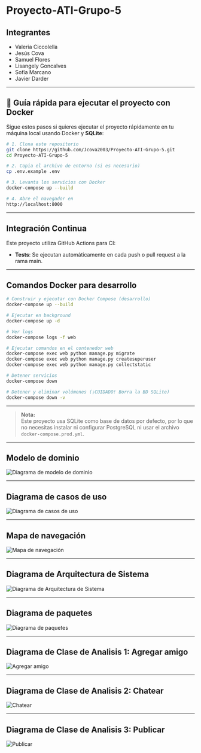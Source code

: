 # Proyecto-ATI-Grupo-5
## Integrantes
* Valeria Ciccolella
* Jesús Cova
* Samuel Flores
* Lisangely Goncalves
* Sofía Marcano
* Javier Darder

---

## 🚀 Guía rápida para ejecutar el proyecto con Docker

Sigue estos pasos si quieres ejecutar el proyecto rápidamente en tu máquina local usando Docker y **SQLite**:

```bash
# 1. Clona este repositorio
git clone https://github.com/Jcova2003/Proyecto-ATI-Grupo-5.git
cd Proyecto-ATI-Grupo-5

# 2. Copia el archivo de entorno (si es necesario)
cp .env.example .env

# 3. Levanta los servicios con Docker
docker-compose up --build

# 4. Abre el navegador en
http://localhost:8000
```

---

## Integración Continua

Este proyecto utiliza GitHub Actions para CI:

- **Tests**: Se ejecutan automáticamente en cada push o pull request a la rama main.

---

## Comandos Docker para desarrollo

```bash
# Construir y ejecutar con Docker Compose (desarrollo)
docker-compose up --build

# Ejecutar en background
docker-compose up -d

# Ver logs
docker-compose logs -f web

# Ejecutar comandos en el contenedor web
docker-compose exec web python manage.py migrate
docker-compose exec web python manage.py createsuperuser
docker-compose exec web python manage.py collectstatic

# Detener servicios
docker-compose down

# Detener y eliminar volúmenes (¡CUIDADO! Borra la BD SQLite)
docker-compose down -v
```

---

> **Nota:**  
> Este proyecto usa SQLite como base de datos por defecto, por lo que no necesitas instalar ni configurar PostgreSQL ni usar el archivo `docker-compose.prod.yml`.


---

## Modelo de dominio
![Diagrama de modelo de dominio](/doc/ModeloDominio.png)

---
## Diagrama de casos de uso
![Diagrama de casos de uso](/doc/DiagramaCasoUso.png)

---
## Mapa de navegación
![Mapa de navegación](/doc/NavigationMap.png)

---
## Diagrama de Arquitectura de Sistema
![Diagrama de Arquitectura de Sistema](/doc/diagramaArquitecturaSistema.png)

---
## Diagrama de paquetes
![Diagrama de paquetes](/doc/PackageDiagram.png)

---
## Diagrama de Clase de Analisis 1: Agregar amigo
![Agregar amigo](/doc/diagramaClaseAnalisisAgregarAmigo.png)

---
## Diagrama de Clase de Analisis 2: Chatear
![Chatear](/doc/DiagramaClaseAnalisisChatear.png)

---
## Diagrama de Clase de Analisis 3: Publicar
![Publicar](/doc/DiagramaClaseAnalisisPublicar.png)

